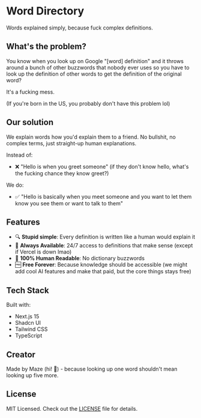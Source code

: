 # Word Directory

Words explained simply, because fuck complex definitions.

## What's the problem?

You know when you look up on Google "[word] definition" and it throws around a bunch of other buzzwords that nobody ever uses so you have to look up the definition of other words to get the definition of the original word?

It's a fucking mess.

(If you're born in the US, you probably don't have this problem lol)

## Our solution

We explain words how you'd explain them to a friend. No bullshit, no complex terms, just straight-up human explanations.

Instead of:
- ❌ "Hello is when you greet someone" (if they don't know hello, what's the fucking chance they know greet?)

We do:
- ✅ "Hello is basically when you meet someone and you want to let them know you see them or want to talk to them"

## Features

- 🔍 **Stupid simple**: Every definition is written like a human would explain it
- 🚀 **Always Available**: 24/7 access to definitions that make sense (except if Vercel is down lmao)
- 💯 **100% Human Readable**: No dictionary buzzwords
- 🆓 **Free Forever**: Because knowledge should be accessible (we might add cool AI features and make that paid, but the core things stays free)

## Tech Stack

Built with:
- Next.js 15
- Shadcn UI
- Tailwind CSS
- TypeScript

## Creator

Made by Maze (hi! 👋) - because looking up one word shouldn't mean looking up five more.

## License

MIT Licensed. Check out the [LICENSE](LICENSE) file for details.
